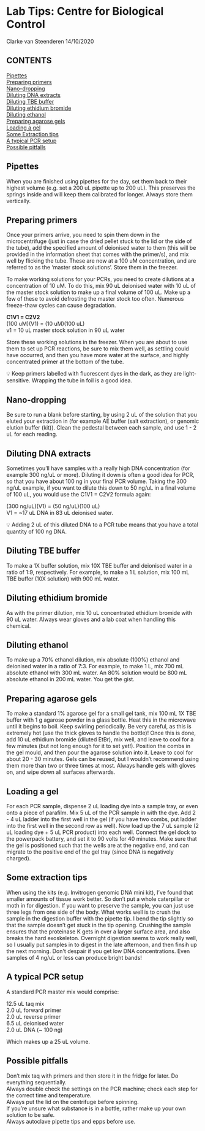Lab Tips: Centre for Biological Control
================
Clarke van Steenderen
14/10/2020

## CONTENTS

[Pipettes](#pipettes)  
[Preparing primers](#primerprep)  
[Nano-dropping](#nanodrop)  
[Diluting DNA extracts](#dilutingDNA)  
[Diluting TBE buffer](#dilutingTBE)  
[Diluting ethidium bromide](#dilutingEtBr)  
[Diluting ethanol](#dilutingEt)  
[Preparing agarose gels](#agarose)  
[Loading a gel](#gelloading)  
[Some Extraction tips](#extractions)  
[A typical PCR setup](#pcr)  
[Possible pitfalls](#pitfalls)

## Pipettes <a name = "pipettes"></a>

When you are finished using pipettes for the day, set them back to their
highest volume (e.g. set a 200 uL pipette up to 200 uL). This preserves
the springs inside and will keep them calibrated for longer. Always
store them vertically.

## Preparing primers <a name = "primerprep"></a>

Once your primers arrive, you need to spin them down in the
microcentrifuge (just in case the dried pellet stuck to the lid or the
side of the tube), add the specified amount of deionised water to them
(this will be provided in the information sheet that comes with the
primer/s), and mix well by flicking the tube. These are now at a 100 uM
concentration, and are referred to as the ‘master stock solutions’.
Store them in the freezer.

To make working solutions for your PCRs, you need to create dilutions at
a concentration of 10 uM. To do this, mix 90 uL deionised water with 10
uL of the master stock solution to make up a final volume of 100 uL.
Make up a few of these to avoid defrosting the master stock too often.
Numerous freeze-thaw cycles can cause degradation.

**C1V1 = C2V2**  
(100 uM)(V1) = (10 uM)(100 uL)  
v1 = 10 uL master stock solution in 90 uL water

Store these working solutions in the freezer. When you are about to use
them to set up PCR reactions, be sure to mix them well, as settling
could have occurred, and then you have more water at the surface, and
highly concentrated primer at the bottom of the tube.

:bulb: Keep primers labelled with fluorescent dyes in the dark, as they
are light-sensitive. Wrapping the tube in foil is a good idea.

## Nano-dropping <a name = "nanodrop"></a>

Be sure to run a blank before starting, by using 2 uL of the solution
that you eluted your extraction in (for example AE buffer (salt
extraction), or genomic elution buffer (kit)). Clean the pedestal
between each sample, and use 1 - 2 uL for each reading.

## Diluting DNA extracts <a name = "dilutingDNA"></a>

Sometimes you’ll have samples with a really high DNA concentration (for
example 300 ng/uL or more). Diluting it down is often a good idea for
PCR, so that you have about 100 ng in your final PCR volume. Taking the
300 ng/uL example, if you want to dilute this down to 50 ng/uL in a
final volume of 100 uL, you would use the C1V1 = C2V2 formula again:

(300 ng/uL)(V1) = (50 ng/uL)(100 uL)  
V1 = \~17 uL DNA in 83 uL deionised water.

:bulb: Adding 2 uL of this diluted DNA to a PCR tube means that you have
a total quantity of 100 ng DNA.

## Diluting TBE buffer <a name = "dilutingTBE"></a>

To make a 1X buffer solution, mix 10X TBE buffer and deionised water in a
ratio of 1:9, respectively. For example, to make a 1 L solution, mix 100
mL TBE buffer (10X solution) with 900 mL water.

## Diluting ethidium bromide <a name = "dilutingEtBr"></a>

As with the primer dilution, mix 10 uL concentrated ethidium bromide
with 90 uL water. Always wear gloves and a lab coat when handling this
chemical.

## Diluting ethanol <a name = "dilutingEt"></a>

To make up a 70% ethanol dilution, mix absolute (100%) ethanol and
deionised water in a ratio of 7:3. For example, to make 1 L, mix 700 mL
absolute ethanol with 300 mL water. An 80% solution would be 800 mL
absolute ethanol in 200 mL water. You get the gist.

## Preparing agarose gels <a name = "agarose"></a>

To make a standard 1% agarose gel for a small gel tank, mix 100 mL 1X
TBE buffer with 1 g agarose powder in a glass bottle. Heat this in the
microwave until it begins to boil. Keep swirling periodically. Be very
careful, as this is extremely hot (use the thick gloves to handle the
bottle)\! Once this is done, add 10 uL ethidium bromide (diluted EtBr),
mix well, and leave to cool for a few minutes (but not long enough for
it to set yet\!). Position the combs in the gel mould, and then pour the
agarose solution into it. Leave to cool for about 20 - 30 minutes. Gels
can be reused, but I wouldn’t recommend using them more than two or
three times at most. Always handle gels with gloves on, and wipe down all surfaces afterwards.

## Loading a gel <a name = "gelloading"></a>

For each PCR sample, dispense 2 uL loading dye into a sample tray, or
even onto a piece of parafilm. Mix 5 uL of the PCR sample in with the
dye. Add 2 - 4 uL ladder into the first well in the gel (if you have two
combs, put ladder into the first well in the second row as well). Now
load up the 7 uL sample (2 uL loading dye + 5 uL PCR product) into each
well. Connect the gel dock to the powerpack battery, and set it to 90
volts for 40 minutes. Make sure that the gel is positioned such that the
wells are at the negative end, and can migrate to the positive end of
the gel tray (since DNA is negatively charged).

## Some extraction tips <a name = "extractions"></a>

When using the kits (e.g. Invitrogen genomic DNA mini kit), I’ve found
that smaller amounts of tissue work better. So don’t put a whole
caterpillar or moth in for digestion. If you want to preserve the
sample, you can just use three legs from one side of the body. What
works well is to crush the sample in the digestion buffer with the
pipette tip. I bend the tip slightly so that the sample doesn’t get
stuck in the tip opening. Crushing the sample ensures that the
proteinase K gets in over a larger surface area, and also breaks the
hard exoskeleton. Overnight digestion seems to work really well, so I
usually put samples in to digest in the late afternoon, and then finsih
up the next morning. Don't despair if you get low DNA concentrations. Even samples of 4 ng/uL or less can produce bright bands! 

## A typical PCR setup <a name = "pcr"></a>

A standard PCR master mix would comprise:

12.5 uL taq mix  
2.0 uL forward primer  
2.0 uL reverse primer  
6.5 uL deionised water  
2.0 uL DNA (\~ 100 ng)

Which makes up a 25 uL volume.

## Possible pitfalls <a name = "pitfalls"></a>

Don’t mix taq with primers and then store it in the fridge for later. Do everything sequentially.   
Always double check the settings on the PCR machine; check each step for
the correct time and temperature.  
Always put the lid on the centrifuge before spinning.  
If you’re unsure what substance is in a bottle, rather make up your own
solution to be safe.  
Always autoclave pipette tips and epps before use.
